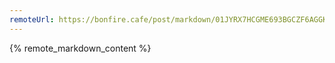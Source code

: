 ```yaml
---
remoteUrl: https://bonfire.cafe/post/markdown/01JYRX7HCGME693BGCZF6AGGK1
---
```


{% remote_markdown_content %}
